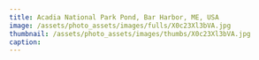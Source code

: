 ```yaml
---
title: Acadia National Park Pond, Bar Harbor, ME, USA
image: /assets/photo_assets/images/fulls/X0c23Xl3bVA.jpg
thumbnail: /assets/photo_assets/images/thumbs/X0c23Xl3bVA.jpg
caption: 
---
```

